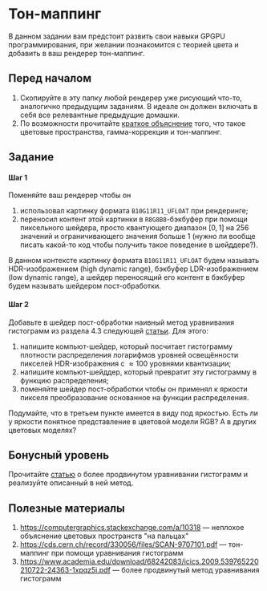 # Тон-маппинг

В данном задании вам предстоит развить свои навыки GPGPU программирования, при желании познакомится с теорией цвета и добавить в ваш рендерер тон-маппинг.

## Перед началом

1. Скопируйте в эту папку любой рендерер уже рисующий что-то, аналогично предыдущим заданиям.
   В идеале он должен включать в себя все релевантные предыдущие домашки.
2. По возможности прочитайте [краткое объяснение](https://computergraphics.stackexchange.com/a/10318) того, что такое цветовые пространства, гамма-коррекция и тон-маппинг.

## Задание

#### Шаг 1

Поменяйте ваш рендерер чтобы он
1. использовал картинку формата `B10G11R11_UFLOAT` при рендеринге;
2. переносил контент этой картинки в `R8G8B8`-бэкбуфер при помощи пиксельного шейдера, просто квантующего диапазон $[0, 1]$ на $256$ значений и ограничивающего значения больше $1$ (нужно ли вообще писать какой-то код чтобы получить такое поведение в шейддере?).

В данном контексте картинку формата `B10G11R11_UFLOAT` будем называть HDR-изображением (high dynamic range), бэкбуфер LDR-изображением (low dynamic range), а шейдер переносящий его контент в бэкбуфер будем называть шейдером пост-обработки.

#### Шаг 2

Добавьте в шейдер пост-обработки наивный метод уравнивания гистограмм из раздела 4.3 следующей [статьи](https://cds.cern.ch/record/330056/files/SCAN-9707101.pdf). Для этого:

1. напишите компьют-шейдер, который посчитает гистограмму плотности распределения логарифмов уровней освещённости пикселей HDR-изображения с $\approx 100$ уровнями квантизации;
2. напишите компьют-шейддер, который превратит эту гистограмму в функцию распределения;
3. поменяйте шейдер пост-обработки чтобы он применял к яркости пикселя преобразование основанное на функции распределения.

Подумайте, что в третьем пункте имеется в виду под яркостью.
Есть ли у яркости понятное представление в цветовой модели RGB?
А в других цветовых моделях?

## Бонусный уровень

Прочитайте [статью](https://www.academia.edu/download/68242083/icics.2009.539765220210722-24363-1xpqz5i.pdf) о более продвинутом уравнивании гистограмм и реализуйте описанный в ней метод.

## Полезные материалы

1. https://computergraphics.stackexchange.com/a/10318 &mdash; неплохое объяснение цветовых пространств "на пальцах"
2. https://cds.cern.ch/record/330056/files/SCAN-9707101.pdf &mdash; тон-маппинг при помощи уравнивания гистограмм
3. https://www.academia.edu/download/68242083/icics.2009.539765220210722-24363-1xpqz5i.pdf &mdash; более продвинутый метод уравнивания гистограмм
